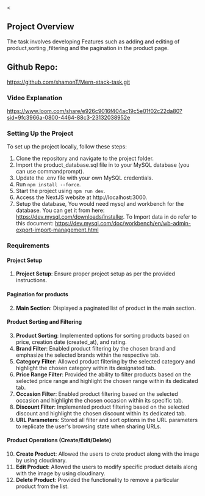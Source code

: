 <
## Project Overview

The task involves developing Features such as adding and editing of product,sorting ,filtering and the pagination in the product page.

## Github Repo:

https://github.com/shamonT/Mern-stack-task.git

### Video Explanation

https://www.loom.com/share/e926c9016f404ac19c5e01f02c22da80?sid=9fc3966a-0800-4464-88c3-23132038952e

### Setting Up the Project

To set up the project locally, follow these steps:

1. Clone the repository and navigate to the project folder.
2. Import the product_database.sql file in to your MySQL database (you can use commandprompt).
3. Update the .env file with your own MySQL credentials.
4. Run `npm install --force`.
5. Start the project using `npm run dev`.
6. Access the NextJS website at http://localhost:3000.
7. Setup the database, You would need mysql and workbench for the database. You can get it from here: https://dev.mysql.com/downloads/installer. To Import data in do refer to this document: https://dev.mysql.com/doc/workbench/en/wb-admin-export-import-management.html

### Requirements

#### Project Setup

1. **Project Setup**: Ensure proper project setup as per the provided instructions.

#### Pagination for products

2. **Main Section**: Displayed a paginated list of product in the main section.

#### Product Sorting and Filtering

3. **Product Sorting**: Implemented options for sorting products based on price, creation date (created_at), and rating.
4. **Brand Filter**: Enabled product filtering by the chosen brand and emphasize the selected brands within the respective tab.
5. **Category Filter**: Allowed product filtering by the selected category and highlight the chosen category within its designated tab.
6. **Price Range Filter**: Provided the ability to filter products based on the selected price range and highlight the chosen range within its dedicated tab.
7. **Occasion Filter**: Enabled product filtering based on the selected occasion and highlight the chosen occasion within its specific tab.
8. **Discount Filter**: Implemented product filtering based on the selected discount and highlight the chosen discount within its dedicated tab.
9. **URL Parameters**: Stored all filter and sort options in the URL parameters to replicate the user's browsing state when sharing URLs.

#### Product Operations (Create/Edit/Delete)

10. **Create Product**: Allowed the users to crete product along with the image by using cloudinary.
11. **Edit Product**: Allowed the users to modify specific product details along with the image by using cloudinary.
12. **Delete Product**: Provided the functionality to remove a particular product from the list.



